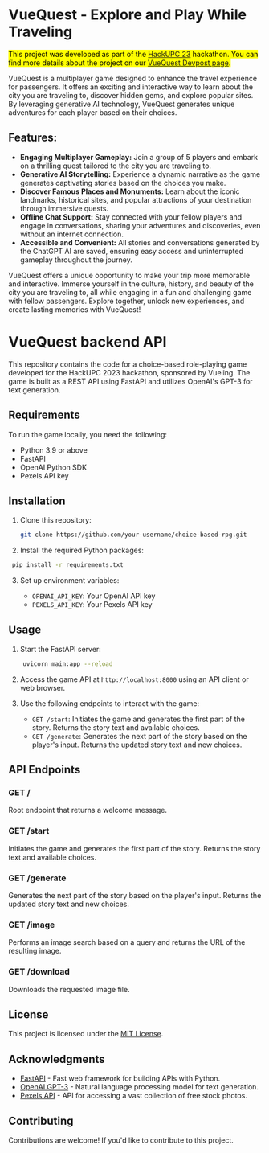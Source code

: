 # VueQuest - Explore and Play While Traveling

<mark>This project was developed as part of the [HackUPC 23](hackupc.com) hackathon. You can find more details about the project on our [VueQuest Devpost page](https://devpost.com/software/vuequest?ref_content=user-portfolio&ref_feature=in_progress).</mark>

VueQuest is a multiplayer game designed to enhance the travel experience for passengers. It offers an exciting and interactive way to learn about the city you are traveling to, discover hidden gems, and explore popular sites. By leveraging generative AI technology, VueQuest generates unique adventures for each player based on their choices.

## Features:

-   **Engaging Multiplayer Gameplay:** Join a group of 5 players and embark on a thrilling quest tailored to the city you are traveling to.
-   **Generative AI Storytelling:** Experience a dynamic narrative as the game generates captivating stories based on the choices you make.
-   **Discover Famous Places and Monuments:** Learn about the iconic landmarks, historical sites, and popular attractions of your destination through immersive quests.
-   **Offline Chat Support:** Stay connected with your fellow players and engage in conversations, sharing your adventures and discoveries, even without an internet connection.
-   **Accessible and Convenient:** All stories and conversations generated by the ChatGPT AI are saved, ensuring easy access and uninterrupted gameplay throughout the journey.

VueQuest offers a unique opportunity to make your trip more memorable and interactive. Immerse yourself in the culture, history, and beauty of the city you are traveling to, all while engaging in a fun and challenging game with fellow passengers. Explore together, unlock new experiences, and create lasting memories with VueQuest!

# VueQuest backend API

This repository contains the code for a choice-based role-playing game developed for the HackUPC 2023 hackathon, sponsored by Vueling. The game is built as a REST API using FastAPI and utilizes OpenAI's GPT-3 for text generation.


## Requirements

To run the game locally, you need the following:

- Python 3.9 or above
- FastAPI
- OpenAI Python SDK
- Pexels API key

## Installation

1. Clone this repository:

   ```bash
   git clone https://github.com/your-username/choice-based-rpg.git
   ```

2.  Install the required Python packages:

   ```bash    
    pip install -r requirements.txt
   ```
3.  Set up environment variables:
    
    -   `OPENAI_API_KEY`: Your OpenAI API key
    -   `PEXELS_API_KEY`: Your Pexels API key

## Usage

1.  Start the FastAPI server:
    
```bash
    uvicorn main:app --reload
```

2.  Access the game API at `http://localhost:8000` using an API client or web browser.
    
3.  Use the following endpoints to interact with the game:
    
    -   `GET /start`: Initiates the game and generates the first part of the story. Returns the story text and available choices.
    -   `GET /generate`: Generates the next part of the story based on the player's input. Returns the updated story text and new choices.

## API Endpoints

### GET /

Root endpoint that returns a welcome message.

### GET /start

Initiates the game and generates the first part of the story. Returns the story text and available choices.

### GET /generate

Generates the next part of the story based on the player's input. Returns the updated story text and new choices.

### GET /image

Performs an image search based on a query and returns the URL of the resulting image.

### GET /download

Downloads the requested image file.

## License

This project is licensed under the [MIT License](https://chat.openai.com/LICENSE).

## Acknowledgments

-   [FastAPI](https://fastapi.tiangolo.com/) - Fast web framework for building APIs with Python.
-   [OpenAI GPT-3](https://openai.com/) - Natural language processing model for text generation.
-   [Pexels API](https://www.pexels.com/api/) - API for accessing a vast collection of free stock photos.

## Contributing

Contributions are welcome! If you'd like to contribute to this project.
